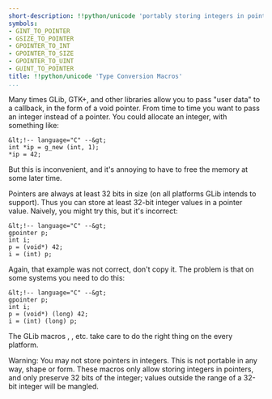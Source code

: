 ```yaml
---
short-description: !!python/unicode 'portably storing integers in pointer variables'
symbols:
- GINT_TO_POINTER
- GSIZE_TO_POINTER
- GPOINTER_TO_INT
- GPOINTER_TO_SIZE
- GPOINTER_TO_UINT
- GUINT_TO_POINTER
title: !!python/unicode 'Type Conversion Macros'
...
```


Many times GLib, GTK+, and other libraries allow you to pass "user
data" to a callback, in the form of a void pointer. From time to time
you want to pass an integer instead of a pointer. You could allocate
an integer, with something like:

```
&lt;!-- language="C" --&gt;
int *ip = g_new (int, 1);
*ip = 42;

```

But this is inconvenient, and it's annoying to have to free the
memory at some later time.

Pointers are always at least 32 bits in size (on all platforms GLib
intends to support). Thus you can store at least 32-bit integer values
in a pointer value. Naively, you might try this, but it's incorrect:

```
&lt;!-- language="C" --&gt;
gpointer p;
int i;
p = (void*) 42;
i = (int) p;

```

Again, that example was not correct, don't copy it.
The problem is that on some systems you need to do this:

```
&lt;!-- language="C" --&gt;
gpointer p;
int i;
p = (void*) (long) 42;
i = (int) (long) p;

```

The GLib macros [](GPOINTER_TO_INT), [](GINT_TO_POINTER), etc. take care
to do the right thing on the every platform.

Warning: You may not store pointers in integers. This is not
portable in any way, shape or form. These macros only allow storing
integers in pointers, and only preserve 32 bits of the integer; values
outside the range of a 32-bit integer will be mangled.
